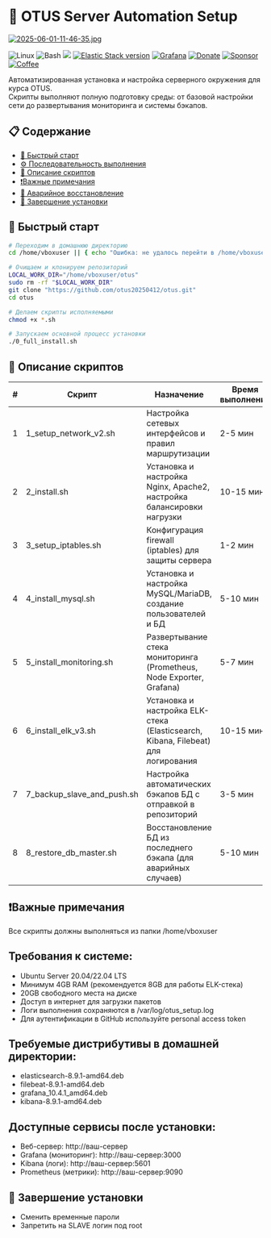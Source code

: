 # 🚀 OTUS Server Automation Setup

[![2025-06-01-11-46-35.jpg](https://i.postimg.cc/9MrsBJ4y/2025-06-01-11-46-35.jpg)](https://postimg.cc/LYFy9k3s)

![Linux](https://img.shields.io/badge/-Linux-grey?logo=linux)
![Bash](https://img.shields.io/badge/Bash-v4.4%5E-green?logo=GNU%20bash)
[![](https://jaywcjlove.github.io/sb/ico/mysql.svg)](http://www.mysql.com/)
[![Elastic Stack version](https://img.shields.io/badge/Elastic%20Stack-9.0.1-00bfb3?style=flat&logo=elastic-stack)](https://www.elastic.co/blog/category/releases)
[![Grafana](https://img.shields.io/badge/grafana-%23F46800.svg?&logo=grafana&logoColor=white)](https://grafana.com/)
[![Donate](https://img.shields.io/badge/-Donate-yellow?logo=paypal)](https://button.dekel.ru/)
[![Sponsor](https://img.shields.io/badge/-Sponsor-red?logo=github)](https://button.dekel.ru/)
[![Coffee](https://img.shields.io/badge/-Buy%20me%20a%20Coffee-grey?logo=Ko-fi)](https://button.dekel.ru/)

Автоматизированная установка и настройка серверного окружения для курса OTUS.  
Скрипты выполняют полную подготовку среды: от базовой настройки сети до развертывания мониторинга и системы бэкапов.

## 📋 Содержание
- [🚀 Быстрый старт](#-быстрый-старт)
- [⚙️ Последовательность выполнения](#️-последовательность-выполнения)
- [📜 Описание скриптов](#-описание-скриптов)
- [❗Важные примечания](#-важные-примечания)
- [🔄 Аварийное восстановление](#-аварийное-восстановление)
- [🎉 Завершение установки](#-завершение-установки)

## 🚀 Быстрый старт

```bash
# Переходим в домашнюю директорию
cd /home/vboxuser || { echo "Ошибка: не удалось перейти в /home/vboxuser"; exit 1; }

# Очищаем и клонируем репозиторий
LOCAL_WORK_DIR="/home/vboxuser/otus"
sudo rm -rf "$LOCAL_WORK_DIR"
git clone "https://github.com/otus20250412/otus.git"
cd otus

# Делаем скрипты исполняемыми
chmod +x *.sh

# Запускаем основной процесс установки
./0_full_install.sh
```

## 📜 Описание скриптов

| # | Скрипт | Назначение | Время выполнения |
| - | --------- | ---------------- | ---- |
| 1 | 1_setup_network_v2.sh | Настройка сетевых интерфейсов и правил маршрутизации | 2-5 мин
| 2 | 2_install.sh | Установка и настройка Nginx, Apache2, настройка балансировки нагрузки | 10-15 мин
| 3 | 3_setup_iptables.sh | Конфигурация firewall (iptables) для защиты сервера | 1-2 мин
| 4 | 4_install_mysql.sh | Установка и настройка MySQL/MariaDB, создание пользователей и БД | 5-10 мин
| 5 | 5_install_monitoring.sh | Развертывание стека мониторинга (Prometheus, Node Exporter, Grafana) | 5-7 мин
| 6 | 6_install_elk_v3.sh | Установка и настройка ELK-стека (Elasticsearch, Kibana, Filebeat) для логирования | 10-15 мин
| 7 | 7_backup_slave_and_push.sh | Настройка автоматических бэкапов БД с отправкой в репозиторий | 3-5 мин
| 8 | 8_restore_db_master.sh | Восстановление БД из последнего бэкапа (для аварийных случаев) | 5-10 мин

## ❗Важные примечания

Все скрипты должны выполняться из папки /home/vboxuser

## Требования к системе:
* Ubuntu Server 20.04/22.04 LTS
* Минимум 4GB RAM (рекомендуется 8GB для работы ELK-стека)
* 20GB свободного места на диске
* Доступ в интернет для загрузки пакетов
* Логи выполнения сохраняются в /var/log/otus_setup.log
* Для аутентификации в GitHub используйте personal access token

## Требуемые дистрибутивы в домашней директории:
* elasticsearch-8.9.1-amd64.deb
* filebeat-8.9.1-amd64.deb
* grafana_10.4.1_amd64.deb
* kibana-8.9.1-amd64.deb

## Доступные сервисы после установки:

* Веб-сервер: http://ваш-сервер
* Grafana (мониторинг): http://ваш-сервер:3000
* Kibana (логи): http://ваш-сервер:5601
* Prometheus (метрики): http://ваш-сервер:9090

## 🎉 Завершение установки
* Сменить временные пароли
* Запретить на SLAVE логин под root
